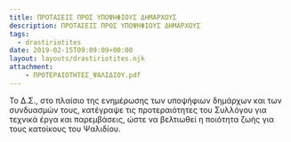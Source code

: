 ```yaml
---
title: ΠΡΟΤΑΣΕΙΣ ΠΡΟΣ ΥΠΟΨΗΦΙΟΥΣ ΔΗΜΑΡΧΟΥΣ
description: ΠΡΟΤΑΣΕΙΣ ΠΡΟΣ ΥΠΟΨΗΦΙΟΥΣ ΔΗΜΑΡΧΟΥΣ
tags:
  - drastiriotites
date: 2019-02-15T09:09:09+00:00
layout: layouts/drastiriotites.njk
attachment:
    - ΠΡΟΤΕΡΑΙΟΤΗΤΕΣ_ΨΑΛΙΔΙΟΥ.pdf
---
```

Το Δ.Σ., στο πλαίσιο της ενημέρωσης των υποψήφιων δημάρχων και των συνδυασμών τους, κατέγραψε τις προτεραιότητες του Συλλόγου για τεχνικά έργα και παρεμβάσεις, ώστε να βελτιωθεί η ποιότητα ζωής για τους κατοίκους του Ψαλιδίου.
<!-- excerpt -->

